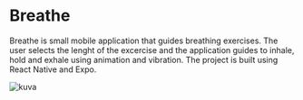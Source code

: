 # Breathe

Breathe is small mobile application that guides breathing exercises. The user selects the lenght of the excercise and the application guides to inhale, hold and exhale using animation and vibration.
The project is built using React Native and Expo.


![kuva](https://github.com/user-attachments/assets/fc6bcdf4-033d-40a4-a076-7823e7bbc6b2)
